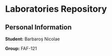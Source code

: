 # Laboratories Repository

## Personal Information

**Student:** Barbaroș Nicolae

**Group:** FAF-121
